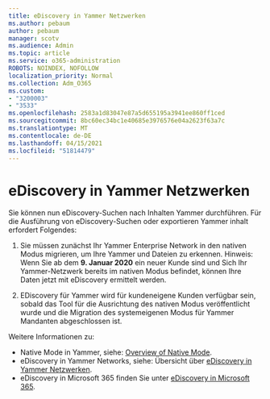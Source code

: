 ```yaml
---
title: eDiscovery in Yammer Netzwerken
ms.author: pebaum
author: pebaum
manager: scotv
ms.audience: Admin
ms.topic: article
ms.service: o365-administration
ROBOTS: NOINDEX, NOFOLLOW
localization_priority: Normal
ms.collection: Adm_O365
ms.custom:
- "3200003"
- "3533"
ms.openlocfilehash: 2583a1d83047e87a5d655195a3941ee860ff1ced
ms.sourcegitcommit: 8bc60ec34bc1e40685e3976576e04a2623f63a7c
ms.translationtype: MT
ms.contentlocale: de-DE
ms.lasthandoff: 04/15/2021
ms.locfileid: "51814479"
---
```

# <a name="ediscovery-in-yammer-networks"></a>eDiscovery in Yammer Netzwerken

Sie können nun eDiscovery-Suchen nach Inhalten Yammer durchführen.  Für die Ausführung von eDiscovery-Suchen oder exportieren Yammer inhalt erfordert Folgendes:

1. Sie müssen zunächst Ihr Yammer Enterprise Network in den nativen Modus migrieren, um Ihre Yammer und Dateien zu erkennen. Hinweis: Wenn Sie ab dem **9. Januar 2020** ein neuer Kunde sind und Sich Ihr Yammer-Netzwerk bereits im nativen Modus befindet, können Ihre Daten jetzt mit eDiscovery ermittelt werden.

2. EDiscovery für Yammer wird für kundeneigene Kunden verfügbar sein, sobald das Tool für die Ausrichtung des nativen Modus veröffentlicht wurde und die Migration des systemeigenen Modus für Yammer Mandanten abgeschlossen ist.

Weitere Informationen zu:

- Native Mode in Yammer, siehe: [Overview of Native Mode](https://docs.microsoft.com/yammer/configure-your-yammer-network/overview-native-mode).
- eDiscovery in Yammer Networks, siehe: Übersicht über [eDiscovery in Yammer Netzwerken](https://docs.microsoft.com/yammer/manage-security-and-compliance/overview-of-ediscovery).
- eDiscovery in Microsoft 365 finden Sie unter [eDiscovery in Microsoft 365](https://docs.microsoft.com/microsoft-365/compliance/ediscovery).
